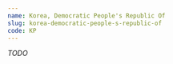 ```yaml
---
name: Korea, Democratic People's Republic Of
slug: korea-democratic-people-s-republic-of
code: KP
---
```


_TODO_
